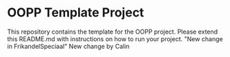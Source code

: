 # OOPP Template Project

This repository contains the template for the OOPP project. Please extend this README.md with instructions on how to run your project.
"New change in FrikandelSpeciaal" 
New change by Calin
